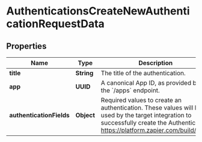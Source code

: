 

# AuthenticationsCreateNewAuthenticationRequestData


## Properties

| Name | Type | Description | Notes |
|------------ | ------------- | ------------- | -------------|
|**title** | **String** | The title of the authentication. |  |
|**app** | **UUID** | A canonical App ID, as provided by the &#x60;/apps&#x60; endpoint. |  |
|**authenticationFields** | **Object** | Required values to create an authentication. These values will be used by the target integration to successfully create the Authentication https://platform.zapier.com/build/auth. |  |



